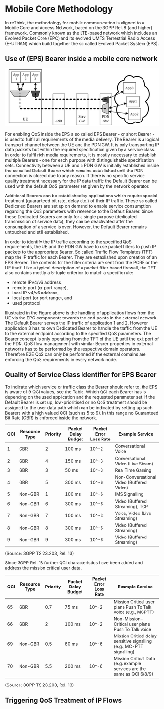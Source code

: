 # Mobile Core Methodology #
In reThink, the methodology for mobile communication is aligned to a Mobile Core and Access Network, based on the 3GPP Rel. 8 (and higher) framework. Commonly known as the LTE-based network which includes an Evolved Packet Core (EPC) and its evolved UMTS Terrestrial Radio Access (E-UTRAN) which build together the so called Evolved Packet System (EPS).

## Use of (EPS) Bearer inside a mobile core network ##
![Basic Example of IP flows which are traversing a Mobile Core](./images/BearerExample.png)

For enabling QoS inside the EPS a so called EPS Bearer - or short Bearer - is used to fulfil all requirements of the media delivery. The Bearer is a logical transport channel between the UE and the PDN GW. It is only transporting IP data packets but within the required specification given by a service class. In order to fulfil rich media requirements, it is mostly necessary to establish multiple Bearers - one for each purpose with distinguishable specification sets. Connectivity between a UE and a PDN GW is initially established inside the so called Default Bearer which remains established until the PDN connection is closed due to any reason. If there is no specific service quality treatment necessary for the IP data traffic the Default Bearer can be used with the default QoS parameter set given by the network operator.

Additional Bearers can be established by applications which require special treatment (guaranteed bit rate, delay etc.) of their IP traffic. These so called Dedicated Bearers are set up on demand to enable service consumption regarding the QoS parameters with reference to the Default Bearer. Since these Dedicated Bearers  are only for a single purpose (dedicated transmission of service data), they can be
deactivated after the consumption of a service is over. However, the Default Bearer remains untouched and still established.

In order to identify the IP traffic according to the specified QoS requirements, the UE and the PDN GW have to use packet filters to push IP packets to the appropriate Bearer. So called Traffic Flow Templates (TFT) map the IP traffic for each Bearer. They are established upon creation of an EPS Bearer. The contents for the filter criteria are sent from the PCRF or the UE itself. Like a typical description of a packet filter based firewall, the TFT also contains mostly a 5-tuple
criterion to match a specific rule:
* remote IPv4/v6 address,
* remote port (or port range),
* local IP v4/v6 address,
* local port (or port range), and
* used protocol.

Illustrated in the Figure above is the handling of application flows from the UE via the EPC components towards the end points in the external network. The Default Bearer serves the IP traffic of application 1 and 2. However application 3 has its own Dedicated Bearer to handle the traffic from the UE to the external endpoint according to the specified QoS parameters. The Bearer concept is only operating from the TFT of the UE until the exit port of the PDN. QoS flow management with similar Bearer properties in external networks has to be performed by the respective domain operators. Therefore E2E QoS can only be performed if the external domains are enforcing the QoS requirements in every network node.

## Quality of Service Class Identifier for EPS Bearer ##
To indicate which service or traffic class the Bearer should refer to, the EPS is aware of 9 QCI values, see the Table. Which QCI each Bearer has is depending on the used application and the requested parameter set. If the Default Bearer is set up, low-prioritised or no QoS treatment should be assigned to the user data path which can be indicated by setting up such Bearers with a high valued QCI (such as 5 to 9). In this range no Guaranteed Bit Rate (GBR) is enforced inside the network.

| QCI | Resource Type | Priority | Packet Delay Budget | Packet Error Loss Rate | Example Service                           |
|-----|---------------|----------|---------------------|------------------------|-------------------------------------------|
| 1   |      GBR      | 2        | 100 ms              | 10^-2                  | Conversational Voice                      |
| 2   |      GBR      | 4        | 150 ms              | 10^-3                  | Conversational Video (Live Steam)         |
| 3   |      GBR      | 3        | 50 ms               | 10^-3                  | Real Time Gaming                          |
| 4   |      GBR      | 5        | 300 ms              | 10^-6                  | Non-Conversational Video (Buffered Video) |
| 5   |    Non-GBR    | 1        | 100 ms              | 10^-6                  | IMS Signalling                            |
| 6   |    Non-GBR    | 6        | 300 ms              | 10^-6                  | Video (Buffered Streaming), TCP           |
| 7   |    Non-GBR    | 7        | 100 ms              | 10^-3                  | Voice, Video (Live Streaming)             |
| 8   |    Non-GBR    | 8        | 300 ms              | 10^-6                  | Video (Buffered Streaming)                |
| 9   |    Non-GBR    | 9        | 300 ms              | 10^-6                  | Video (Buffered Streaming)                |
(Source: 3GPP TS 23.203, Rel. 13)

Since 3GPP Rel. 13 further QCI characteristics have been added and address the mission critical user data.

| QCI | Resource Type | Priority | Packet Delay Budget | Packet Error Loss Rate | Example Service                           |
|-----|---------------|----------|---------------------|------------------------|-------------------------------------------|
| 65  |      GBR      | 0.7      | 75 ms               | 10^-2                  | Mission Critical user plane Push To Talk voice (e.g., MCPTT)|
| 66  |      GBR      | 2        | 100 ms              | 10^-2                  | Non-Mission-Critical user plane Push To Talk voice         |
| 69  |     Non-GBR   | 0.5      | 60 ms               | 10^-6                  | Mission Critical delay sensitive signalling (e.g., MC-PTT signalling)|
| 70  |     Non-GBR   | 5.5      | 200 ms              | 10^-6                  | Mission Critical Data (e.g. example services are the same as QCI 6/8/9) |
(Source: 3GPP TS 23.203, Rel. 13)



## Triggering QoS Treatment of IP Flows ##
